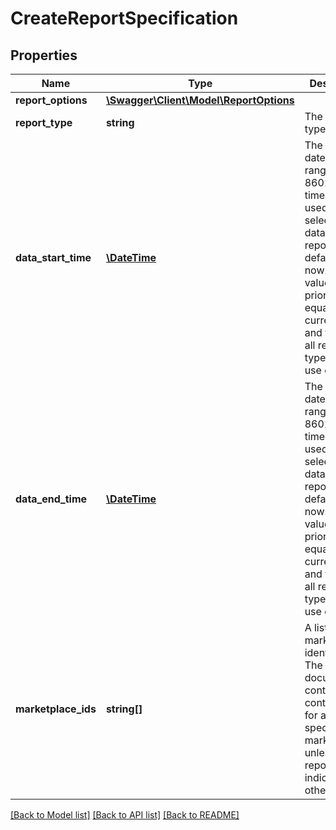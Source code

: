 # CreateReportSpecification

## Properties
Name | Type | Description | Notes
------------ | ------------- | ------------- | -------------
**report_options** | [**\Swagger\Client\Model\ReportOptions**](ReportOptions.md) |  | [optional] 
**report_type** | **string** | The report type. | 
**data_start_time** | [**\DateTime**](\DateTime.md) | The start of a date and time range, in ISO 8601 date time format, used for selecting the data to report. The default is now. The value must be prior to or equal to the current date and time. Not all report types make use of this. | [optional] 
**data_end_time** | [**\DateTime**](\DateTime.md) | The end of a date and time range, in ISO 8601 date time format, used for selecting the data to report. The default is now. The value must be prior to or equal to the current date and time. Not all report types make use of this. | [optional] 
**marketplace_ids** | **string[]** | A list of marketplace identifiers. The report document&#39;s contents will contain data for all of the specified marketplaces, unless the report type indicates otherwise. | 

[[Back to Model list]](../README.md#documentation-for-models) [[Back to API list]](../README.md#documentation-for-api-endpoints) [[Back to README]](../README.md)



